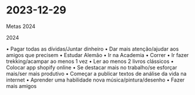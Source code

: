 # 2023-12-29
Metas 2024


2024 

•⁠  ⁠⁠Pagar todas as dívidas/Juntar dinheiro 
•⁠  ⁠⁠Dar mais atenção/ajudar aos amigos que precisem
•⁠  ⁠⁠Estudar Alemão
•⁠  ⁠⁠Ir na Academia
•⁠  ⁠⁠Correr 
•⁠  ⁠⁠Ir fazer trekking/acampar ao menos 1 vez
•⁠  ⁠⁠Ler ao menos 2 livros clássicos
•⁠  ⁠⁠Colocar app shopify online
•⁠  ⁠⁠Se destacar mais no trabalho/se esforçar mais/ser mais produtivo
•⁠  ⁠⁠Começar a publicar textos de análise da vida na internet
•⁠  ⁠⁠Aprender uma habilidade nova música/pintura/desenho
•⁠  ⁠⁠Fazer mais amigos

